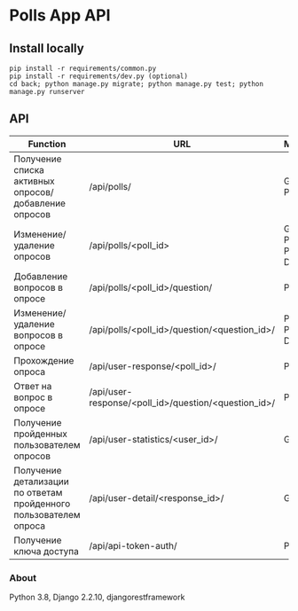 # Polls App API
## Install locally
```
pip install -r requirements/common.py
pip install -r requirements/dev.py (optional)
cd back; python manage.py migrate; python manage.py test; python manage.py runserver
```
## API
| Function | URL | Method | Rights |
| ------ | ------ | ------ | ------ |
| Получение списка активных опросов/добавление опросов | /api/polls/ | GET, POST | IsStaffUserOrReadOnly |
| Изменение/удаление опросов | /api/polls/<poll_id> | GET, PUT, PATCH, DELETE | IsStaffUserOrReadOnly |
| Добавление вопросов в опросе | /api/polls/<poll_id>/question/ | POST | IsStaffUserOrReadOnly |
| Изменение/удаление вопросов в опросе | /api/polls/<poll_id>/question/<question_id>/ | PUT, PATCH, DELETE | IsStaffUserOrReadOnly |
| Прохождение опроса | /api/user-response/<poll_id>/ | POST | AllowAny |
| Ответ на вопрос в опросе | /api/user-response/<poll_id>/question/<question_id>/ | POST | AllowAny |
| Получение пройденных пользователем опросов | /api/user-statistics/<user_id>/ | GET | AllowAny |
| Получение детализации по ответам пройденного пользователем опроса | /api/user-detail/<response_id>/ | GET | AllowAny |
| Получение ключа доступа | /api/api-token-auth/ | POST | AllowAny |
### About
Python 3.8, Django 2.2.10, djangorestframework
